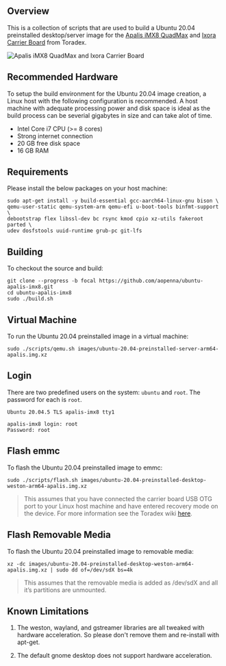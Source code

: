 ## Overview

This is a collection of scripts that are used to build a Ubuntu 20.04 preinstalled desktop/server image for the [Apalis iMX8 QuadMax](https://www1.toradex.com/computer-on-modules/apalis-arm-family/nxp-imx-8) and [Ixora Carrier Board](https://www.toradex.com/products/carrier-board/ixora-carrier-board) from Toradex.

![Apalis iMX8 QuadMax and Ixora Carrier Board](https://docs.toradex.com/107141-carrier-board.png)

## Recommended Hardware

To setup the build environment for the Ubuntu 20.04 image creation, a Linux host with the following configuration is recommended. A host machine with adequate processing power and disk space is ideal as the build process can be severial gigabytes in size and can take alot of time.

* Intel Core i7 CPU (>= 8 cores)
* Strong internet connection
* 20 GB free disk space
* 16 GB RAM

## Requirements

Please install the below packages on your host machine:

```
sudo apt-get install -y build-essential gcc-aarch64-linux-gnu bison \
qemu-user-static qemu-system-arm qemu-efi u-boot-tools binfmt-support \
debootstrap flex libssl-dev bc rsync kmod cpio xz-utils fakeroot parted \
udev dosfstools uuid-runtime grub-pc git-lfs
```

## Building

To checkout the source and build:

```
git clone --progress -b focal https://github.com/aopenna/ubuntu-apalis-imx8.git
cd ubuntu-apalis-imx8
sudo ./build.sh
```

## Virtual Machine

To run the Ubuntu 20.04 preinstalled image in a virtual machine:

```
sudo ./scripts/qemu.sh images/ubuntu-20.04-preinstalled-server-arm64-apalis.img.xz
```

## Login

There are two predefined users on the system: `ubuntu` and `root`. The password for each is `root`. 

```
Ubuntu 20.04.5 TLS apalis-imx8 tty1

apalis-imx8 login: root
Password: root
```

## Flash emmc

To flash the Ubuntu 20.04 preinstalled image to emmc:

```
sudo ./scripts/flash.sh images/ubuntu-20.04-preinstalled-desktop-weston-arm64-apalis.img.xz
```

> This assumes that you have connected the carrier board USB OTG port to your Linux host machine and have entered recovery mode on the device. For more information see the Toradex wiki [here](https://developer.toradex.com/linux-bsp/how-to/hardware-related/imx-recovery-mode/).

## Flash Removable Media

To flash the Ubuntu 20.04 preinstalled image to removable media:

```
xz -dc images/ubuntu-20.04-preinstalled-desktop-weston-arm64-apalis.img.xz | sudo dd of=/dev/sdX bs=4k
```

> This assumes that the removable media is added as /dev/sdX and all it’s partitions are unmounted.

## Known Limitations

1. The weston, wayland, and gstreamer libraries are all tweaked with hardware acceleration. So please don't remove them and re-install with apt-get.

2. The default gnome desktop does not support hardware acceleration.
